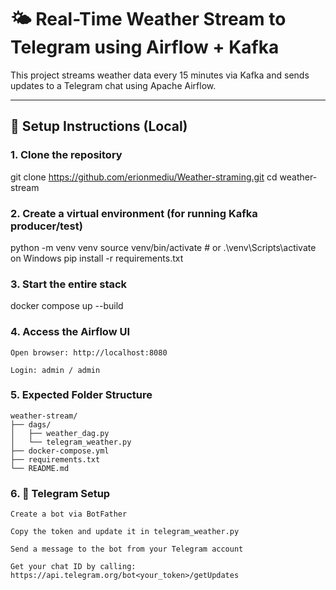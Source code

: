 # 🌤️ Real-Time Weather Stream to Telegram using Airflow + Kafka

This project streams weather data every 15 minutes via Kafka and sends updates to a Telegram chat using Apache Airflow.

---

## 🔧 Setup Instructions (Local)

### 1. Clone the repository

git clone https://github.com/erionmediu/Weather-straming.git
cd weather-stream



### 2. Create a virtual environment (for running Kafka producer/test)
python -m venv venv
source venv/bin/activate        # or .\venv\Scripts\activate on Windows
pip install -r requirements.txt


### 3. Start the entire stack
docker compose up --build


### 4. Access the Airflow UI

    Open browser: http://localhost:8080

    Login: admin / admin


### 5. Expected Folder Structure
    weather-stream/
    ├── dags/
    │   ├── weather_dag.py
    │   └── telegram_weather.py
    ├── docker-compose.yml
    ├── requirements.txt
    └── README.md


### 6. 💬 Telegram Setup

    Create a bot via BotFather

    Copy the token and update it in telegram_weather.py

    Send a message to the bot from your Telegram account

    Get your chat ID by calling:
    https://api.telegram.org/bot<your_token>/getUpdates

```bash





